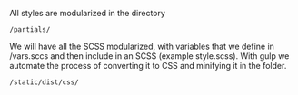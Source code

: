 All styles are modularized in the directory

```
/partials/
```

We will have all the SCSS modularized, with variables that we define in /vars.sccs and then include in an SCSS (example style.scss).
With gulp we automate the process of converting it to CSS and minifying it in the folder.

```
/static/dist/css/
```

